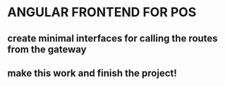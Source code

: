 # ANGULAR FRONTEND FOR POS
## create minimal interfaces for calling the routes from the gateway
## make this work and finish the project! 

